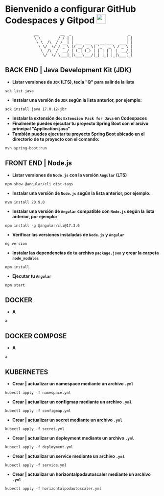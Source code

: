# Bienvenido a configurar GitHub Codespaces y Gitpod <img src="https://raw.githubusercontent.com/MartinHeinz/MartinHeinz/master/wave.gif" width="30px" height="30px">

<div align="center">
 
```
 __          __  _                          _ 
 \ \        / / | |                        | |
  \ \  /\  / /__| | ___ ___  _ __ ___   ___| |
   \ \/  \/ / _ \ |/ __/ _ \| '_ ` _ \ / _ \ |
    \  /\  /  __/ | (_| (_) | | | | | |  __/_|
     \/  \/ \___|_|\___\___/|_| |_| |_|\___(_)
```
</div>

## BACK END | Java Development Kit (JDK)
- **Listar versiones de `JDK` (LTS), tecla "Q" para salir de la lista**
```
sdk list java
```
- **Instalar una versión de `JDK` según la lista anterior, por ejemplo:**
```
sdk install java 17.0.12-jbr
```
- **Instalar la extensión de: `Extension Pack for Java` en Codespaces**
- **Finalmente puedes ejecutar tu proyecto Spring Boot con el arcivo principal "Application.java"**
- **También puedes ejecutar tu proyecto Spring Boot ubicado en el directorio de tu proyecto con el comando:**
```
mvn spring-boot:run
```

## FRONT END | Node.js
- **Listar versiones de `Node.js` con la versión `Angular` (LTS)**
```
npm show @angular/cli dist-tags
```
- **Instalar una versión de `Node.js` según la lista anterior, por ejemplo:**
```
nvm install 20.9.0
```
- **Instalar una versión de `Angular` compatible con `Node.js` según la lista anterior, por ejemplo:**
```
npm install -g @angular/cli@17.3.0
```
- **Verificar las versiones instaladas de `Node.js` y `Angular`**
```
ng version
```
- **Instalar las dependencias de tu archivo `package.json` y crear la carpeta `node_modules`**
```
npm install
```
- **Ejecutar tu `Angular`**
```
npm start
```

## DOCKER
- **A**
```
a
```

## DOCKER COMPOSE
- **A**
```
a
```

## KUBERNETES
- **Crear | actualizar un namespace mediante un archivo `.yml`**
```
kubectl apply -f namespace.yml
```

- **Crear | actualizar un configmap mediante un archivo `.yml`**
```
kubectl apply -f configmap.yml
```
- **Crear | actualizar un secret mediante un archivo `.yml`**
```
kubectl apply -f secret.yml
```
- **Crear | actualizar un deployment mediante un archivo `.yml`**
```
kubectl apply -f deployment.yml
```
- **Crear | actualizar un service mediante un archivo `.yml`**
```
kubectl apply -f service.yml
```
- **Crear | actualizar un horizontalpodautoscaler mediante un archivo `.yml`**
```
kubectl apply -f horizontalpodautoscaler.yml
```
